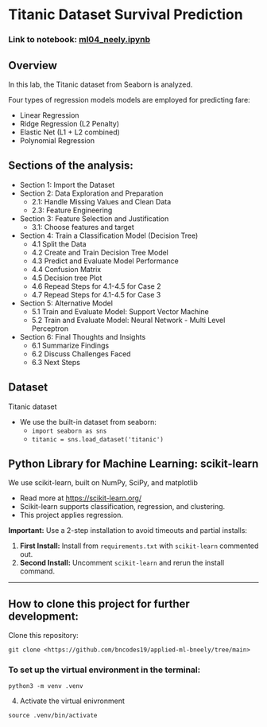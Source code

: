 # Titanic Dataset Survival Prediction

### Link to notebook: [ml04_neely.ipynb](https://github.com/bncodes19/applied-ml-bneely/blob/main/lab04/ml04_neely.ipynb)

## Overview
In this lab, the Titanic dataset from Seaborn is analyzed. 

Four types of regression models models are employed for predicting fare:
- Linear Regression
- Ridge Regression (L2 Penalty)
- Elastic Net (L1 + L2 combined)
- Polynomial Regression

## Sections of the analysis:
- Section 1: Import the Dataset
- Section 2: Data Exploration and Preparation
   - 2.1: Handle Missing Values and Clean Data
   - 2.3: Feature Engineering
- Section 3: Feature Selection and Justification
   - 3.1: Choose features and target
- Section 4: Train a Classification Model (Decision Tree)
   - 4.1 Split the Data
   - 4.2 Create and Train Decision Tree Model
   - 4.3 Predict and Evaluate Model Performance
   - 4.4 Confusion Matrix
   - 4.5 Decision tree Plot
   - 4.6 Repead Steps for 4.1-4.5 for Case 2
   - 4.7 Repead Steps for 4.1-4.5 for Case 3   
- Section 5: Alternative Model
   - 5.1 Train and Evaluate Model: Support Vector Machine
   - 5.2 Train and Evaluate Model: Neural Network - Multi Level Perceptron
- Section 6: Final Thoughts and Insights
   - 6.1 Summarize Findings
   - 6.2 Discuss Challenges Faced
   - 6.3 Next Steps

## Dataset 
Titanic dataset
- We use the built-in dataset from seaborn:  
   - `import seaborn as sns`
   - `titanic = sns.load_dataset('titanic')`  

## Python Library for Machine Learning: scikit-learn
We use scikit-learn, built on NumPy, SciPy, and matplotlib
   - Read more at <https://scikit-learn.org/>
   - Scikit-learn supports classification, regression, and clustering.
   - This project applies regression.

**Important:** Use a 2-step installation to avoid timeouts and partial installs:  
1. **First Install:** Install from `requirements.txt` with `scikit-learn` commented out.  
2. **Second Install:** Uncomment `scikit-learn` and rerun the install command.

---

## How to clone this project for further development:
Clone this repository:  
```shell
git clone <https://github.com/bncodes19/applied-ml-bneely/tree/main>
```
### To set up the virtual environment in the terminal:
``` shell
python3 -m venv .venv
```
4. Activate the virtual enivronment
``` shell
source .venv/bin/activate
```